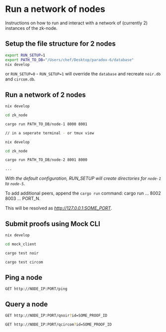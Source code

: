 # Run a network of nodes
Instructions on how to run and interact with a network of (currently 2) instances of the zk-node.

## Setup the file structure for 2 nodes

```bash
export RUN_SETUP=1
export PATH_TO_DB="/Users/chef/Desktop/paradox-6/database"
nix develop
```
or `RUN_SETUP=0` - `RUN_SETUP=1` will override the `database` and recreate `noir.db` and `circom.db`.

## Run a network of 2 nodes

```bash
nix develop

cd zk_node

cargo run PATH_TO_DB/node-1 8000 8001

// in a seperate terminal - or tmux view

nix develop

cd zk_node

cargo run PATH_TO_DB/node-2 8001 8000

...
```

*With the default configuration, RUN_SETUP will create directories for `node-1` to `node-5`*.

To add additional peers, append the `cargo run` command: cargo run ... 8002 8003 ... PORT_N.

This will be resolved as *http://127.0.0.1:SOME_PORT*.

## Submit proofs using Mock CLI

```bash
nix develop

cd mock_client

cargo test noir

cargo test circom
```

## Ping a node
`GET http://NODE_IP:PORT/ping`

## Query a node
```bash
GET http://NODE_IP:PORT/qnoir?id=SOME_PROOF_ID

GET http://NODE_IP:PORT/qcircom?id=SOME_PROOF_ID
```

